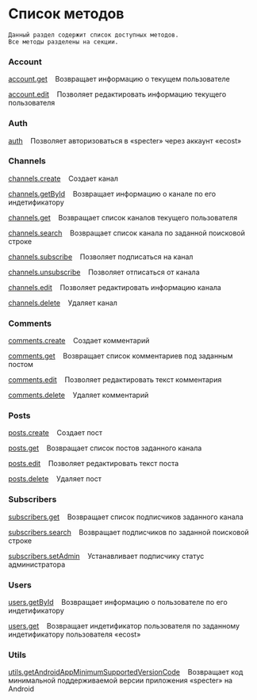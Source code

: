 # Список методов
```
Данный раздел содержит список доступных методов.
Все методы разделены на секции.
```

### Account

[account.get](https://github.com/EcostCompony/specter_api_documentation/blob/master/Методы/Account/account.get.md#accountget)&nbsp;&nbsp;&nbsp;&nbsp;Возвращает информацию о текущем пользователе

[account.edit](https://github.com/EcostCompony/specter_api_documentation/blob/master/Методы/Account/account.edit.md#accountedit)&nbsp;&nbsp;&nbsp;&nbsp;Позволяет редактировать информацию текущего пользователя

### Auth

[auth](https://github.com/EcostCompony/specter_api_documentation/blob/master/Методы/Auth/auth.md#auth)&nbsp;&nbsp;&nbsp;&nbsp;Позволяет авторизоваться в «specter» через аккаунт «ecost»

### Channels

[channels.create](https://github.com/EcostCompony/specter_api_documentation/blob/master/Методы/Channels/channels.create.md#channelscreate)&nbsp;&nbsp;&nbsp;&nbsp;Создает канал

[channels.getById](https://github.com/EcostCompony/specter_api_documentation/blob/master/Методы/Channels/channels.getById.md#channelsgetbyid)&nbsp;&nbsp;&nbsp;&nbsp;Возвращает информацию о канале по его индетификатору

[channels.get](https://github.com/EcostCompony/specter_api_documentation/blob/master/Методы/Channels/channels.get.md#channelsget)&nbsp;&nbsp;&nbsp;&nbsp;Возвращает список каналов текущего пользователя

[channels.search](https://github.com/EcostCompony/specter_api_documentation/blob/master/Методы/Channels/channels.search.md#channelssearch)&nbsp;&nbsp;&nbsp;&nbsp;Возвращает список канала по заданной поисковой строке

[channels.subscribe](https://github.com/EcostCompony/specter_api_documentation/blob/master/Методы/Channels/channels.subscribe.md#channelssubscribe)&nbsp;&nbsp;&nbsp;&nbsp;Позволяет подписаться на канал

[channels.unsubscribe](https://github.com/EcostCompony/specter_api_documentation/blob/master/Методы/Channels/channels.unsubscribe.md#channelsunsubscribe)&nbsp;&nbsp;&nbsp;&nbsp;Позволяет отписаться от канала

[channels.edit](https://github.com/EcostCompony/specter_api_documentation/blob/master/Методы/Channels/channels.edit.md#channelsedit)&nbsp;&nbsp;&nbsp;&nbsp;Позволяет редактировать информацию канала

[channels.delete](https://github.com/EcostCompony/specter_api_documentation/blob/master/Методы/Channels/channels.delete.md#channelsdelete)&nbsp;&nbsp;&nbsp;&nbsp;Удаляет канал

### Comments

[comments.create](https://github.com/EcostCompony/specter_api_documentation/blob/master/Методы/Comments/comments.create.md#commentscreate)&nbsp;&nbsp;&nbsp;&nbsp;Создает комментарий

[comments.get](https://github.com/EcostCompony/specter_api_documentation/blob/master/Методы/Comments/comments.get.md#commentsget)&nbsp;&nbsp;&nbsp;&nbsp;Возвращает список комментариев под заданным постом

[comments.edit](https://github.com/EcostCompony/specter_api_documentation/blob/master/Методы/Comments/comments.edit.md#commentsedit)&nbsp;&nbsp;&nbsp;&nbsp;Позволяет редактировать текст комментария

[comments.delete](https://github.com/EcostCompony/specter_api_documentation/blob/master/Методы/Comments/comments.delete.md#commentsdelete)&nbsp;&nbsp;&nbsp;&nbsp;Удаляет комментарий

### Posts

[posts.create](https://github.com/EcostCompony/specter_api_documentation/blob/master/Методы/Posts/posts.create.md#postscreate)&nbsp;&nbsp;&nbsp;&nbsp;Создает пост

[posts.get](https://github.com/EcostCompony/specter_api_documentation/blob/master/Методы/Posts/posts.get.md#postsget)&nbsp;&nbsp;&nbsp;&nbsp;Возвращает список постов заданного канала

[posts.edit](https://github.com/EcostCompony/specter_api_documentation/blob/master/Методы/Posts/posts.edit.md#postsedit)&nbsp;&nbsp;&nbsp;&nbsp;Позволяет редактировать текст поста

[posts.delete](https://github.com/EcostCompony/specter_api_documentation/blob/master/Методы/Posts/posts.delete.md#postsdelete)&nbsp;&nbsp;&nbsp;&nbsp;Удаляет пост

### Subscribers

[subscribers.get](https://github.com/EcostCompony/specter_api_documentation/blob/master/Методы/Subscribers/subscribers.get.md#subscribersget)&nbsp;&nbsp;&nbsp;&nbsp;Возвращает список подписчиков заданного канала

[subscribers.search](https://github.com/EcostCompony/specter_api_documentation/blob/master/Методы/Subscribers/subscribers.search.md#subscriberssearch)&nbsp;&nbsp;&nbsp;&nbsp;Возвращает подписчиков по заданной поисковой строке

[subscribers.setAdmin](https://github.com/EcostCompony/specter_api_documentation/blob/master/Методы/Subscribers/subscribers.setAdmin.md#subscriberssetadmin)&nbsp;&nbsp;&nbsp;&nbsp;Устанавливает подписчику статус администратора

### Users

[users.getById](https://github.com/EcostCompony/specter_api_documentation/blob/master/Методы/Users/users.getById.md#usersgetbyid)&nbsp;&nbsp;&nbsp;&nbsp;Возвращает информацию о пользователе по его индетификатору

[users.get](https://github.com/EcostCompony/specter_api_documentation/blob/master/Методы/Users/users.get.md#usersget)&nbsp;&nbsp;&nbsp;&nbsp;Возвращает индетификатор пользователя по заданному индетификатору пользователя «ecost»

### Utils

[utils.getAndroidAppMinimumSupportedVersionCode](https://github.com/EcostCompony/specter_api_documentation/blob/master/Методы/Utils/utils.getAndroidAppMinimumSupportedVersionCode.md#utilsgetandroidappminimumsupportedversioncode)&nbsp;&nbsp;&nbsp;&nbsp;Возвращает код минимальной поддерживаемой версии приложения «specter» на Android
